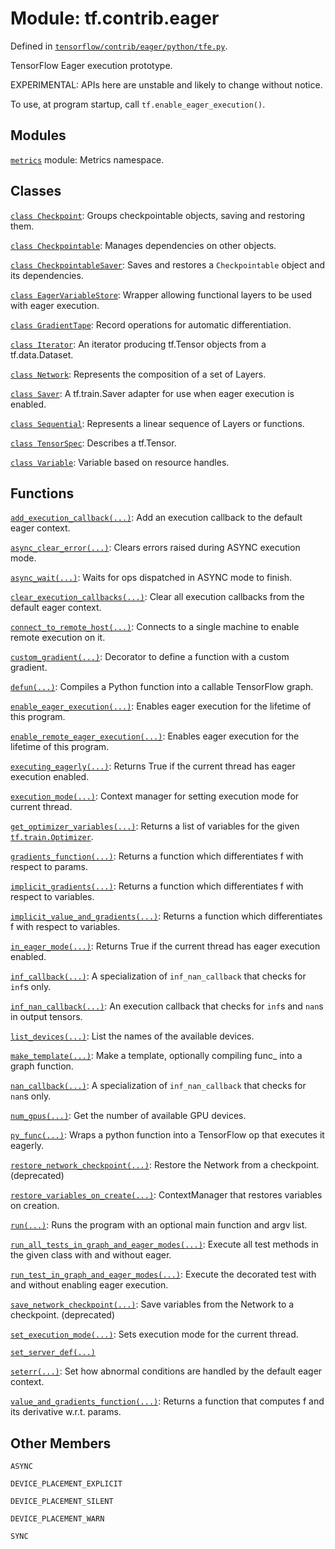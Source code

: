 <div itemscope itemtype="http://developers.google.com/ReferenceObject">
<meta itemprop="name" content="tf.contrib.eager" />
<meta itemprop="path" content="Stable" />
<meta itemprop="property" content="ASYNC"/>
<meta itemprop="property" content="DEVICE_PLACEMENT_EXPLICIT"/>
<meta itemprop="property" content="DEVICE_PLACEMENT_SILENT"/>
<meta itemprop="property" content="DEVICE_PLACEMENT_WARN"/>
<meta itemprop="property" content="SYNC"/>
</div>

# Module: tf.contrib.eager



Defined in [`tensorflow/contrib/eager/python/tfe.py`](https://www.tensorflow.org/code/tensorflow/contrib/eager/python/tfe.py).

TensorFlow Eager execution prototype.

EXPERIMENTAL: APIs here are unstable and likely to change without notice.

To use, at program startup, call `tf.enable_eager_execution()`.















## Modules

[`metrics`](../../tf/contrib/eager/metrics.md) module: Metrics namespace.

## Classes

[`class Checkpoint`](../../tf/train/Checkpoint.md): Groups checkpointable objects, saving and restoring them.

[`class Checkpointable`](../../tf/contrib/checkpoint/Checkpointable.md): Manages dependencies on other objects.

[`class CheckpointableSaver`](../../tf/contrib/eager/CheckpointableSaver.md): Saves and restores a `Checkpointable` object and its dependencies.

[`class EagerVariableStore`](../../tf/contrib/eager/EagerVariableStore.md): Wrapper allowing functional layers to be used with eager execution.

[`class GradientTape`](../../tf/GradientTape.md): Record operations for automatic differentiation.

[`class Iterator`](../../tf/contrib/eager/Iterator.md): An iterator producing tf.Tensor objects from a tf.data.Dataset.

[`class Network`](../../tf/contrib/eager/Network.md): Represents the composition of a set of Layers.

[`class Saver`](../../tf/contrib/eager/Saver.md): A tf.train.Saver adapter for use when eager execution is enabled.

[`class Sequential`](../../tf/contrib/eager/Sequential.md): Represents a linear sequence of Layers or functions.

[`class TensorSpec`](../../tf/contrib/eager/TensorSpec.md): Describes a tf.Tensor.

[`class Variable`](../../tf/contrib/eager/Variable.md): Variable based on resource handles.

## Functions

[`add_execution_callback(...)`](../../tf/contrib/eager/add_execution_callback.md): Add an execution callback to the default eager context.

[`async_clear_error(...)`](../../tf/contrib/eager/async_clear_error.md): Clears errors raised during ASYNC execution mode.

[`async_wait(...)`](../../tf/contrib/eager/async_wait.md): Waits for ops dispatched in ASYNC mode to finish.

[`clear_execution_callbacks(...)`](../../tf/contrib/eager/clear_execution_callbacks.md): Clear all execution callbacks from the default eager context.

[`connect_to_remote_host(...)`](../../tf/contrib/eager/connect_to_remote_host.md): Connects to a single machine to enable remote execution on it.

[`custom_gradient(...)`](../../tf/custom_gradient.md): Decorator to define a function with a custom gradient.

[`defun(...)`](../../tf/contrib/eager/defun.md): Compiles a Python function into a callable TensorFlow graph.

[`enable_eager_execution(...)`](../../tf/enable_eager_execution.md): Enables eager execution for the lifetime of this program.

[`enable_remote_eager_execution(...)`](../../tf/contrib/eager/enable_remote_eager_execution.md): Enables eager execution for the lifetime of this program.

[`executing_eagerly(...)`](../../tf/executing_eagerly.md): Returns True if the current thread has eager execution enabled.

[`execution_mode(...)`](../../tf/contrib/eager/execution_mode.md): Context manager for setting execution mode for current thread.

[`get_optimizer_variables(...)`](../../tf/contrib/eager/get_optimizer_variables.md): Returns a list of variables for the given <a href="../../tf/train/Optimizer.md"><code>tf.train.Optimizer</code></a>.

[`gradients_function(...)`](../../tf/contrib/eager/gradients_function.md): Returns a function which differentiates f with respect to params.

[`implicit_gradients(...)`](../../tf/contrib/eager/implicit_gradients.md): Returns a function which differentiates f with respect to variables.

[`implicit_value_and_gradients(...)`](../../tf/contrib/eager/implicit_value_and_gradients.md): Returns a function which differentiates f with respect to variables.

[`in_eager_mode(...)`](../../tf/executing_eagerly.md): Returns True if the current thread has eager execution enabled.

[`inf_callback(...)`](../../tf/contrib/eager/inf_callback.md): A specialization of `inf_nan_callback` that checks for `inf`s only.

[`inf_nan_callback(...)`](../../tf/contrib/eager/inf_nan_callback.md): An execution callback that checks for `inf`s and `nan`s in output tensors.

[`list_devices(...)`](../../tf/contrib/eager/list_devices.md): List the names of the available devices.

[`make_template(...)`](../../tf/contrib/eager/make_template.md): Make a template, optionally compiling func_ into a graph function.

[`nan_callback(...)`](../../tf/contrib/eager/nan_callback.md): A specialization of `inf_nan_callback` that checks for `nan`s only.

[`num_gpus(...)`](../../tf/contrib/eager/num_gpus.md): Get the number of available GPU devices.

[`py_func(...)`](../../tf/contrib/eager/py_func.md): Wraps a python function into a TensorFlow op that executes it eagerly.

[`restore_network_checkpoint(...)`](../../tf/contrib/eager/restore_network_checkpoint.md): Restore the Network from a checkpoint. (deprecated)

[`restore_variables_on_create(...)`](../../tf/contrib/eager/restore_variables_on_create.md): ContextManager that restores variables on creation.

[`run(...)`](../../tf/contrib/eager/run.md): Runs the program with an optional main function and argv list.

[`run_all_tests_in_graph_and_eager_modes(...)`](../../tf/contrib/eager/run_all_tests_in_graph_and_eager_modes.md): Execute all test methods in the given class with and without eager.

[`run_test_in_graph_and_eager_modes(...)`](../../tf/contrib/eager/run_test_in_graph_and_eager_modes.md): Execute the decorated test with and without enabling eager execution.

[`save_network_checkpoint(...)`](../../tf/contrib/eager/save_network_checkpoint.md): Save variables from the Network to a checkpoint. (deprecated)

[`set_execution_mode(...)`](../../tf/contrib/eager/set_execution_mode.md): Sets execution mode for the current thread.

[`set_server_def(...)`](../../tf/contrib/eager/set_server_def.md)

[`seterr(...)`](../../tf/contrib/eager/seterr.md): Set how abnormal conditions are handled by the default eager context.

[`value_and_gradients_function(...)`](../../tf/contrib/eager/value_and_gradients_function.md): Returns a function that computes f and its derivative w.r.t. params.

## Other Members

`ASYNC`

`DEVICE_PLACEMENT_EXPLICIT`

`DEVICE_PLACEMENT_SILENT`

`DEVICE_PLACEMENT_WARN`

`SYNC`

